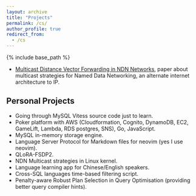 ```yaml
---
layout: archive
title: "Projects"
permalink: /cs/
author_profile: true
redirect_from:
  - /cs
---
```


{% include base_path %}
*  [Multicast Distance Vector Forwarding in NDN Networks](https://vixra.org/abs/2508.0008), paper about multicast strategies for Named Data Networking, an alternate internet architecture to IP.

## Personal Projects
*  Going through MySQL Vitess source code just to learn.
*  Poker platform with AWS (Cloudformation, Cognito, DynamoDB, EC2, GameLift, Lambda, RDS postgres, SNS), Go, JavaScript.
*  MySQL in-memory storage engine.
*  Language Server Protocol for Markdown files for neovim (yes I use neovim).
*  QLoRA-FSDP2.
*  NDN Multicast strategies in Linux kernel.
*  Language learning app for Chinese/English speakers.
*  Cross-SQL languages time-based filtering script.
*  Penalty-aware Robust Plan Selection in Query Optimisation (providing better query compiler hints).
